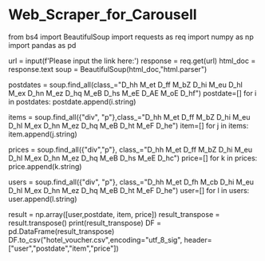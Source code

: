 # Web_Scraper_for_Carousell
from bs4 import BeautifulSoup
import requests as req
import numpy as np
import pandas as pd

url = input(f'Please input the link here:')
response = req.get(url)
html_doc = response.text
soup = BeautifulSoup(html_doc,"html.parser")

postdates = soup.find_all(class_="D_hh M_et D_ff M_bZ D_hi M_eu D_hl M_ex D_hn M_ez D_hq M_eB D_hs M_eE D_AE M_oE D_hf")
postdate=[]
for i in postdates:
    postdate.append(i.string)

items = soup.find_all({"div", "p"},class_="D_hh M_et D_ff M_bZ D_hi M_eu D_hl M_ex D_hn M_ez D_hq M_eB D_ht M_eF D_he")
item=[]
for j in items:
    item.append(j.string)

prices = soup.find_all({"div","p"}, class_="D_hh M_et D_ff M_bZ D_hi M_eu D_hl M_ex D_hn M_ez D_hq M_eB D_hs M_eE D_hc")
price=[]
for k in prices:
    price.append(k.string)

users = soup.find_all({"div", "p"}, class_="D_hh M_et D_fh M_cb D_hi M_eu D_hl M_ex D_hn M_ez D_hq M_eB D_ht M_eF D_he")
user=[]
for l in users:
    user.append(l.string)


result = np.array([user,postdate, item, price])
result_transpose = result.transpose()
print(result_transpose)
DF = pd.DataFrame(result_transpose)
DF.to_csv("hotel_voucher.csv",encoding="utf_8_sig", header=["user","postdate","item","price"])
